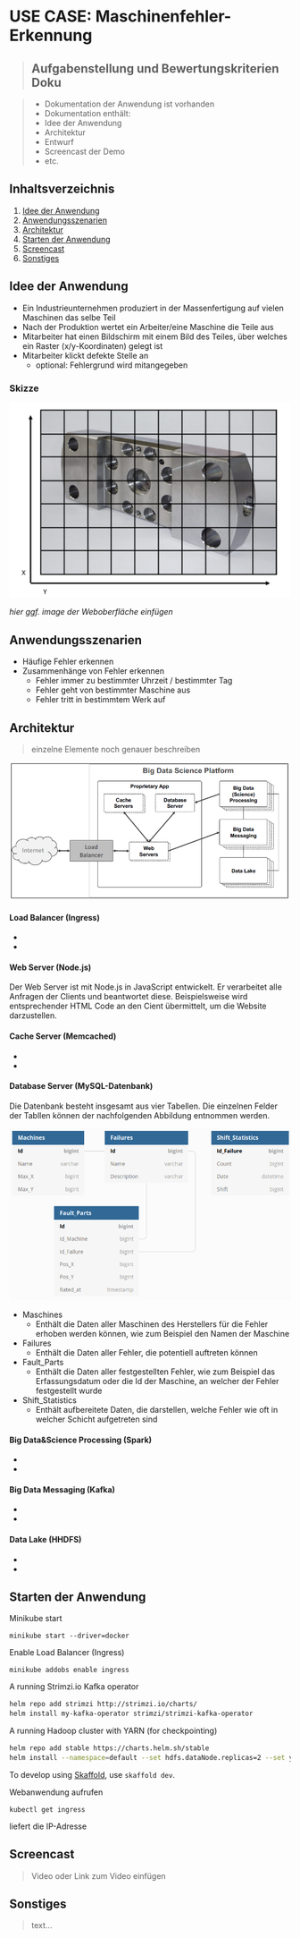 # USE CASE: Maschinenfehler-Erkennung

> ## Aufgabenstellung und Bewertungskriterien Doku

> - Dokumentation der Anwendung ist vorhanden
> - Dokumentation enthält:
> - Idee der Anwendung
> - Architektur
> - Entwurf
> - Screencast der Demo
> - etc.

## Inhaltsverzeichnis

1. [Idee der Anwendung](#idee)
2. [Anwendungsszenarien](#anwendung)
3. [Architektur](#architektur)
4. [Starten der Anwendung](#start)
5. [Screencast](#screencast)
6. [Sonstiges](#sonstiges)

## Idee der Anwendung <a name="idee"></a>

- Ein Industrieunternehmen produziert in der Massenfertigung auf vielen Maschinen das selbe Teil
- Nach der Produktion wertet ein Arbeiter/eine Maschine die Teile aus
- Mitarbeiter hat einen Bildschirm mit einem Bild des Teiles, über welches ein Raster (x/y-Koordinaten) gelegt ist
- Mitarbeiter klickt defekte Stelle an
  - optional: Fehlergrund wird mitangegeben

### Skizze

![](docs/skizze.png)

_hier ggf. image der Weboberfläche einfügen_

## Anwendungsszenarien <a name="anwendung"></a>

- Häufige Fehler erkennen
- Zusammenhänge von Fehler erkennen
  - Fehler immer zu bestimmter Uhrzeit / bestimmter Tag
  - Fehler geht von bestimmter Maschine aus
  - Fehler tritt in bestimmtem Werk auf

## Architektur <a name="architektur"></a>

> einzelne Elemente noch genauer beschreiben

![](docs/architektur.png)

#### Load Balancer (Ingress)

-
-

#### Web Server (Node.js)
Der Web Server ist mit Node.js in JavaScript entwickelt. Er verarbeitet alle Anfragen der Clients und beantwortet diese. Beispielsweise wird entsprechender HTML Code an den Cient übermittelt, um die Website darzustellen.

#### Cache Server (Memcached)

-
-

#### Database Server (MySQL-Datenbank)
Die Datenbank besteht insgesamt aus vier Tabellen. Die einzelnen Felder der Tabllen können der nachfolgenden Abbildung entnommen werden.

![](docs/db_schema1.PNG)

- Maschines
  - Enthält die Daten aller Maschinen des Herstellers für die Fehler erhoben werden können, wie zum Beispiel den Namen der Maschine 
- Failures
  - Enthält die Daten aller Fehler, die potentiell auftreten können
- Fault_Parts
  - Enthält die Daten aller festgestellten Fehler, wie zum Beispiel das Erfassungsdatum oder die Id der Maschine, an welcher der Fehler festgestellt wurde
- Shift_Statistics
  - Enthält aufbereitete Daten, die darstellen, welche Fehler wie oft in welcher Schicht aufgetreten sind

#### Big Data&Science Processing (Spark)

-
-

#### Big Data Messaging (Kafka)

-
-

#### Data Lake (HHDFS)

-
-

## Starten der Anwendung <a name="start"></a>

Minikube start

```
minikube start --driver=docker
```

Enable Load Balancer (Ingress)

```
minikube addobs enable ingress
```

A running Strimzi.io Kafka operator

```bash
helm repo add strimzi http://strimzi.io/charts/
helm install my-kafka-operator strimzi/strimzi-kafka-operator
```

A running Hadoop cluster with YARN (for checkpointing)

```bash
helm repo add stable https://charts.helm.sh/stable
helm install --namespace=default --set hdfs.dataNode.replicas=2 --set yarn.nodeManager.replicas=2 --set hdfs.webhdfs.enabled=true my-hadoop-cluster stable/hadoop
```

To develop using [Skaffold](https://skaffold.dev/), use `skaffold dev`.

Webanwendung aufrufen

```
kubectl get ingress
```

liefert die IP-Adresse

## Screencast <a name="screencast"></a>

> Video oder Link zum Video einfügen

## Sonstiges <a name="sonstiges"></a>

> text...
